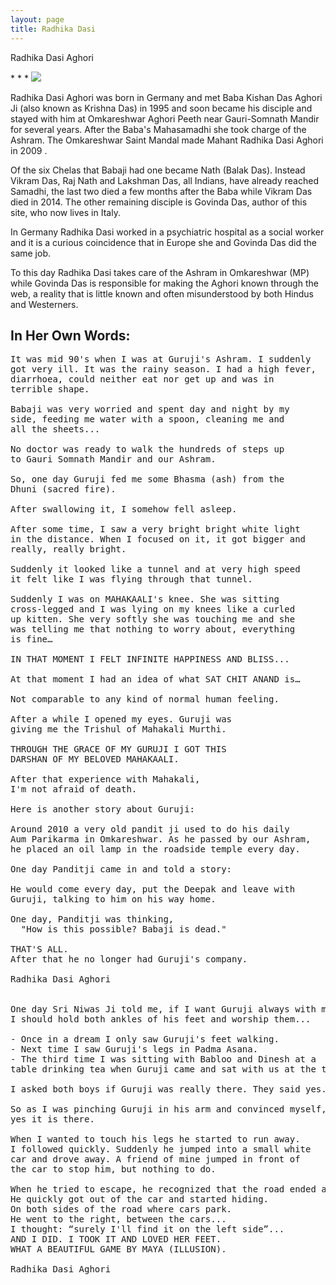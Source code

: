 ```yaml
---
layout: page
title: Radhika Dasi
---
```


<p class="display-2 fw-bold">Radhika Dasi Aghori</p>
* * *

<img src="{{ '/assets/imgs/babas/Radhika-home.gif' | absolute_url }}" />

Radhika Dasi Aghori was born in Germany and met Baba Kishan Das Aghori Ji (also known as Krishna Das) in 1995 and soon became his disciple and stayed with him at Omkareshwar Aghori Peeth near Gauri-Somnath Mandir for several years. After the Baba's Mahasamadhi she took charge of the Ashram. The Omkareshwar Saint Mandal made Mahant Radhika Dasi Aghori in 2009 .

Of the six Chelas that Babaji had one became Nath (Balak Das). Instead Vikram Das, Raj Nath and Lakshman Das, all Indians, have already reached Samadhi, the last two died a few months after the Baba while Vikram Das died in 2014. The other remaining disciple is Govinda Das, author of this site, who now lives in Italy.

In Germany Radhika Dasi worked in a psychiatric hospital as a social worker and it is a curious coincidence that in Europe she and Govinda Das did the same job.

To this day Radhika Dasi takes care of the Ashram in Omkareshwar (MP) while Govinda Das is responsible for making the Aghori known through the web, a reality that is little known and often misunderstood by both Hindus and Westerners.

## In Her Own Words:

<pre class="text-warning">
It was mid 90's when I was at Guruji's Ashram. I suddenly 
got very ill. It was the rainy season. I had a high fever, 
diarrhoea, could neither eat nor get up and was in 
terrible shape.

Babaji was very worried and spent day and night by my 
side, feeding me water with a spoon, cleaning me and 
all the sheets...

No doctor was ready to walk the hundreds of steps up 
to Gauri Somnath Mandir and our Ashram.

So, one day Guruji fed me some Bhasma (ash) from the 
Dhuni (sacred fire).

After swallowing it, I somehow fell asleep.

After some time, I saw a very bright bright white light 
in the distance. When I focused on it, it got bigger and 
really, really bright.

Suddenly it looked like a tunnel and at very high speed 
it felt like I was flying through that tunnel.

Suddenly I was on MAHAKAALI's knee. She was sitting 
cross-legged and I was lying on my knees like a curled 
up kitten. She very softly she was touching me and she 
was telling me that nothing to worry about, everything 
is fine…

IN THAT MOMENT I FELT INFINITE HAPPINESS AND BLISS...

At that moment I had an idea of ​​what SAT CHIT ANAND is…

Not comparable to any kind of normal human feeling.

After a while I opened my eyes. Guruji was 
giving me the Trishul of Mahakali Murthi.

THROUGH THE GRACE OF MY GURUJI I GOT THIS 
DARSHAN OF MY BELOVED MAHAKAALI.

After that experience with Mahakali, 
I'm not afraid of death. 

Here is another story about Guruji:

Around 2010 a very old pandit ji used to do his daily 
Aum Parikarma in Omkareshwar. As he passed by our Ashram, 
he placed an oil lamp in the roadside temple every day.

One day Panditji came in and told a story:

He would come every day, put the Deepak and leave with 
Guruji, talking to him on his way home.

One day, Panditji was thinking, 
  "How is this possible? Babaji is dead."

THAT'S ALL.
After that he no longer had Guruji's company.

Radhika Dasi Aghori


One day Sri Niwas Ji told me, if I want Guruji always with me, 
I should hold both ankles of his feet and worship them...

- Once in a dream I only saw Guruji's feet walking.
- Next time I saw Guruji's legs in Padma Asana.
- The third time I was sitting with Babloo and Dinesh at a 
table drinking tea when Guruji came and sat with us at the table.

I asked both boys if Guruji was really there. They said yes.

So as I was pinching Guruji in his arm and convinced myself, 
yes it is there.

When I wanted to touch his legs he started to run away. 
I followed quickly. Suddenly he jumped into a small white 
car and drove away. A friend of mine jumped in front of 
the car to stop him, but nothing to do.

When he tried to escape, he recognized that the road ended at a wall.
He quickly got out of the car and started hiding.
On both sides of the road where cars park.
He went to the right, between the cars...
I thought: “surely I'll find it on the left side”...
AND I DID. I TOOK IT AND LOVED HER FEET.
WHAT A BEAUTIFUL GAME BY MAYA (ILLUSION).

Radhika Dasi Aghori
</pre>